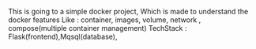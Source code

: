 This is going to a simple docker project, Which is made to understand the docker features 
Like : 
 container, images, volume, network , compose(multiple container management)
TechStack : Flask(frontend),Mqsql(database),   
